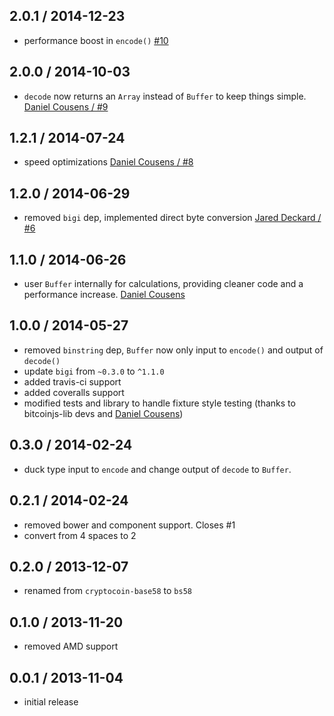 2.0.1 / 2014-12-23
------------------
- performance boost in `encode()` [#10](https://github.com/cryptocoinjs/bs58/pull/10)

2.0.0 / 2014-10-03
------------------
- `decode` now returns an `Array` instead of `Buffer` to keep things simple. [Daniel Cousens / #9](https://github.com/cryptocoinjs/bs58/pull/9)

1.2.1 / 2014-07-24
------------------
* speed optimizations [Daniel Cousens / #8](https://github.com/cryptocoinjs/bs58/pull/8)

1.2.0 / 2014-06-29
------------------
* removed `bigi` dep, implemented direct byte conversion [Jared Deckard / #6](https://github.com/cryptocoinjs/bs58/pull/6)

1.1.0 / 2014-06-26
------------------
* user `Buffer` internally for calculations, providing cleaner code and a performance increase. [Daniel Cousens](https://github.com/cryptocoinjs/bs58/commit/129c71de8bc1e36f113bce06da0616066f41c5ca)

1.0.0 / 2014-05-27
------------------
* removed `binstring` dep, `Buffer` now only input to `encode()` and output of `decode()`
* update `bigi` from `~0.3.0` to `^1.1.0`
* added travis-ci support
* added coveralls support
* modified tests and library to handle fixture style testing (thanks to bitcoinjs-lib devs and [Daniel Cousens](https://github.com/dcousens))


0.3.0 / 2014-02-24
------------------
* duck type input to `encode` and change output of `decode` to `Buffer`.


0.2.1 / 2014-02-24
------------------
* removed bower and component support. Closes #1
* convert from 4 spaces to 2


0.2.0 / 2013-12-07
------------------
* renamed from `cryptocoin-base58` to `bs58`


0.1.0 / 2013-11-20
------------------
* removed AMD support


0.0.1 / 2013-11-04
------------------
* initial release
